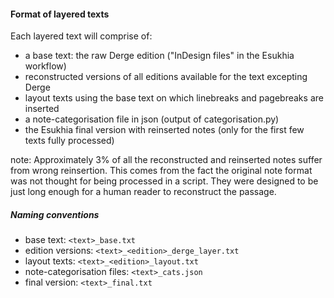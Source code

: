 #### Format of layered texts

Each layered text will comprise of:
- a base text: the raw Derge edition ("InDesign files" in the Esukhia workflow)
- reconstructed versions of all editions available for the text excepting Derge
- layout texts using the base text on which linebreaks and pagebreaks are inserted
- a note-categorisation file in json (output of categorisation.py)
- the Esukhia final version with reinserted notes (only for the first few texts fully processed)
 
note: Approximately 3% of all the reconstructed and reinserted notes suffer from wrong reinsertion. This comes from the fact the original note format was not thought for being processed in a script. They were designed to be just long enough for a human reader to reconstruct the passage.

##### Naming conventions
- base text: `<text>_base.txt`
- edition versions: `<text>_<edition>_derge_layer.txt`
- layout texts: `<text>_<edition>_layout.txt`
- note-categorisation files: `<text>_cats.json`
- final version: `<text>_final.txt`

